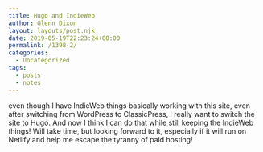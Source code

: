 ```yaml
---
title: Hugo and IndieWeb
author: Glenn Dixon
layout: layouts/post.njk
date: 2019-05-19T22:23:24+00:00
permalink: /1398-2/
categories:
  - Uncategorized
tags:
  - posts
  - notes
---
```

even though I have IndieWeb things basically working with this site, even after switching from WordPress to ClassicPress, I really want to switch the site to Hugo. And now I think I can do that while still keeping the IndieWeb things! Will take time, but looking forward to it, especially if it will run on Netlify and help me escape the tyranny of paid hosting!